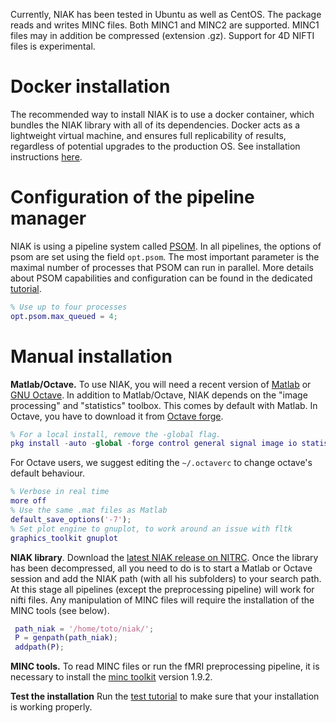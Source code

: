 Currently, NIAK has been tested in Ubuntu as well as CentOS. The package reads and writes MINC files. Both MINC1 and MINC2 are supported. MINC1 files may in addition be compressed (extension .gz). Support for 4D NIFTI files is experimental. 

# Docker installation

The recommended way to install NIAK is to use a docker container, which bundles the NIAK library with all of its dependencies. Docker acts as a lightweight virtual machine, and ensures full replicability of results, regardless of potential upgrades to the production OS. See installation instructions [here](https://registry.hub.docker.com/u/simexp/niak/).

# Configuration of the pipeline manager

NIAK is using a pipeline system called [PSOM](http://psom.simexp-lab.org). In all pipelines, the options of psom are set using the field `opt.psom`. The most important parameter is the maximal number of processes that PSOM can run in parallel. More details about PSOM capabilities and configuration can be found in the dedicated [tutorial](http://psom.simexp-lab.org/psom_configuration.html).
```matlab
% Use up to four processes
opt.psom.max_queued = 4; 
```

# Manual installation

**Matlab/Octave.** To use NIAK, you will need a recent version of [Matlab](http://www.mathworks.com/) or [GNU Octave](http://www.gnu.org/software/octave/index.html). In addition to Matlab/Octave, NIAK depends on the "image processing" and "statistics" toolbox. This comes by default with Matlab. In Octave, you have to download it from [Octave forge](http://octave.sourceforge.net/index.html).
```matlab
% For a local install, remove the -global flag.
pkg install -auto -global -forge control general signal image io statistics
```

For Octave users, we suggest editing the `~/.octaverc` to change octave's default behaviour. 
```matlab
% Verbose in real time
more off
% Use the same .mat files as Matlab
default_save_options('-7');
% Set plot engine to gnuplot, to work around an issue with fltk
graphics_toolkit gnuplot
```

**NIAK library**. Download the [latest NIAK release on NITRC](http://www.nitrc.org/frs/download.php/7470/niak-boss-0.13.0.zip). Once the library has been decompressed, all you need to do is to start a Matlab or Octave session and add the NIAK path (with all his subfolders) to your search path. At this stage all pipelines (except the preprocessing pipeline) will work for nifti files. Any manipulation of MINC files will require the installation of the MINC tools (see below).
```matlab
 path_niak = '/home/toto/niak/'; 
 P = genpath(path_niak); 
 addpath(P); 
``` 

**MINC tools.** To read MINC files or run the fMRI preprocessing pipeline, it is necessary to install the [minc toolkit](http://www.bic.mni.mcgill.ca/ServicesSoftware/ServicesSoftwareMincToolKit) version 1.9.2. 

**Test the installation** Run the [test tutorial](http://niak.simexp-lab.org/niak_tutorial_test.html) to make sure that your installation is working properly. 

